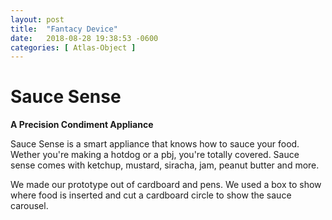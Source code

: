 ```yaml
---
layout: post
title:  "Fantacy Device"
date:   2018-08-28 19:38:53 -0600
categories: [ Atlas-Object ]
---
```


# Sauce Sense
**A Precision Condiment Appliance**

Sauce Sense is a smart appliance that knows how to sauce your food. Wether you're making a hotdog or a pbj, you're totally covered. Sauce sense comes with ketchup, mustard, siracha, jam, peanut butter and more.

We made our prototype out of cardboard and pens. We used a box to show where food is inserted and cut a cardboard circle to show the sauce carousel.
